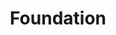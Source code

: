 ---
title: "Foundation"
slug: "foundation"
subtitle: ""
publisher: "Gnome Press"
published: "1952"
asin: "0553293354"
authors: 
  - isaac-asimov
started: "2016-11-18"
start_year: "2016"
finished: "2016-11-27"
---